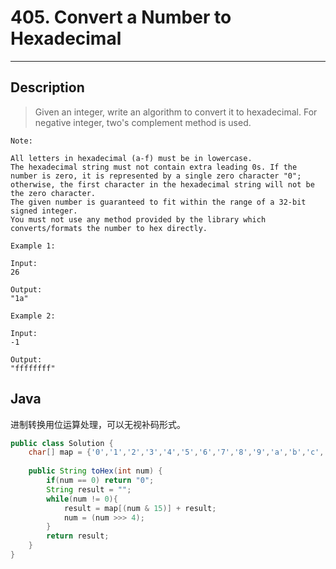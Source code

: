 # 405. Convert a Number to Hexadecimal

---

## Description

> Given an integer, write an algorithm to convert it to hexadecimal. For negative integer, two's complement method is used.

```
Note:

All letters in hexadecimal (a-f) must be in lowercase.
The hexadecimal string must not contain extra leading 0s. If the number is zero, it is represented by a single zero character "0"; otherwise, the first character in the hexadecimal string will not be the zero character.
The given number is guaranteed to fit within the range of a 32-bit signed integer.
You must not use any method provided by the library which converts/formats the number to hex directly.

```


```
Example 1:

Input:
26

Output:
"1a"

```


```
Example 2:

Input:
-1

Output:
"ffffffff"

```



## Java

进制转换用位运算处理，可以无视补码形式。

```java
public class Solution {
    char[] map = {'0','1','2','3','4','5','6','7','8','9','a','b','c','d','e','f'};
    
    public String toHex(int num) {
        if(num == 0) return "0";
        String result = "";
        while(num != 0){
            result = map[(num & 15)] + result; 
            num = (num >>> 4);
        }
        return result;
    }
}
```